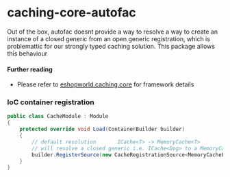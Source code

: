 # caching-core-autofac

Out of the box, autofac doesnt provide a way to resolve a way to create an instance of a closed generic from an open generic registration, which is problemattic for our strongly typed caching solution.
This package allows this behaviour

#### Further reading

* Please refer to [eshopworld.caching.core](https://github.com/eShopWorld/caching-core) for framework details

### IoC container registration

```c#
public class CacheModule : Module
{
    protected override void Load(ContainerBuilder builder)
    {
        // default resolution       ICache<T> -> MemoryCache<T>
        // will resolve a closed generic i.e. ICache<Dog> to a MemoryCache<Dog>, using the factory method of the MemoryCacheFactory
        builder.RegisterSource(new CacheRegistrationSource<MemoryCacheFactory>(typeof(ICache<>)));
    }
}
```
